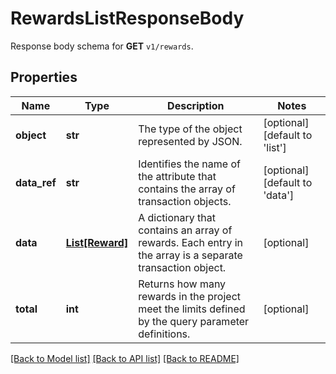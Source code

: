 # RewardsListResponseBody

Response body schema for **GET** `v1/rewards`.

## Properties

Name | Type | Description | Notes
------------ | ------------- | ------------- | -------------
**object** | **str** | The type of the object represented by JSON. | [optional] [default to 'list']
**data_ref** | **str** | Identifies the name of the attribute that contains the array of transaction objects. | [optional] [default to 'data']
**data** | [**List[Reward]**](Reward.md) | A dictionary that contains an array of rewards. Each entry in the array is a separate transaction object. | [optional] 
**total** | **int** | Returns how many rewards in the project meet the limits defined by the query parameter definitions. | [optional] 

[[Back to Model list]](../README.md#documentation-for-models) [[Back to API list]](../README.md#documentation-for-api-endpoints) [[Back to README]](../README.md)


